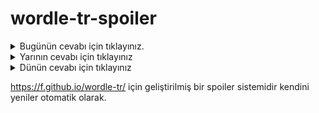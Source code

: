 # wordle-tr-spoiler

<details>
  <summary>Bugünün cevabı için tıklayınız.</summary>
  <br>
    <b> pasör </b>
</details>

<details>
  <summary>Yarının cevabı için tıklayınız</summary>
  <br>
   <b> incir </b>
</details>

<details>
  <summary>Dünün cevabı için tıklayınız </summary>
  <br>
  <b> bölüm </b>
</details>

https://f.github.io/wordle-tr/ için geliştirilmiş bir spoiler sistemidir kendini yeniler otomatik olarak.

